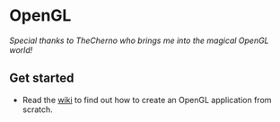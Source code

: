 # OpenGL

*Special thanks to TheCherno who brings me into the magical OpenGL world!*

## Get started

- Read the [wiki](https://github.com/hls333555/OpenGL/wiki) to find out how to create an OpenGL application from scratch.

